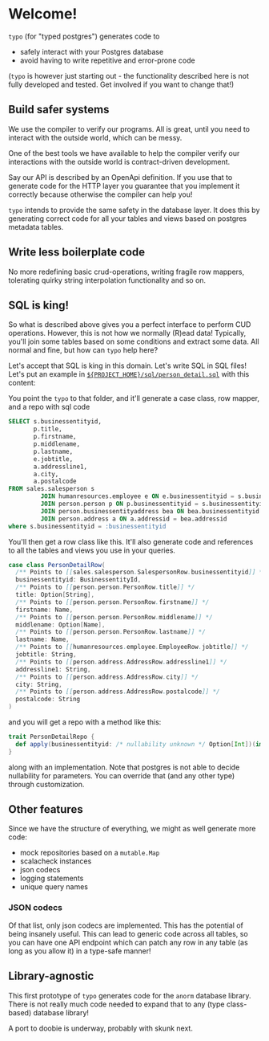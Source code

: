 # Welcome!

`typo` (for "typed postgres") generates code to 
- safely interact with your Postgres database
- avoid having to write repetitive and error-prone code

(`typo` is however just starting out - the functionality described here is not fully developed and tested. Get involved if you want to change that!)

## Build safer systems

We use the compiler to verify our programs. All is great, until you need to interact with the outside world, which can be messy.

One of the best tools we have available to help the compiler verify our interactions with the outside world is contract-driven development.

Say our API is described by an OpenApi definition.
If you use that to generate code for the HTTP layer you guarantee that you implement it correctly because otherwise the compiler can help you!

`typo` intends to provide the same safety in the database layer. 
It does this by generating correct code for all your tables and views based on postgres metadata tables.

## Write less boilerplate code

No more redefining basic crud-operations, writing fragile row mappers, tolerating quirky string interpolation functionality and so on.

## SQL is king!

So what is described above gives you a perfect interface to perform CUD operations. 
However, this is not how we normally (R)ead data!
Typically, you'll join some tables based on some conditions and extract some data. All normal and fine, but how can `typo` help here?

Let's accept that SQL is king in this domain. Let's write SQL in SQL files! 
Let's put an example in [`${PROJECT_HOME}/sql/person_detail.sql`](adventureworks_sql/person_detail.sql) with this content:

You point the `typo` to that folder, and it'll generate a case class, row mapper, and a repo with sql code

```sql
SELECT s.businessentityid,
       p.title,
       p.firstname,
       p.middlename,
       p.lastname,
       e.jobtitle,
       a.addressline1,
       a.city,
       a.postalcode
FROM sales.salesperson s
         JOIN humanresources.employee e ON e.businessentityid = s.businessentityid
         JOIN person.person p ON p.businessentityid = s.businessentityid
         JOIN person.businessentityaddress bea ON bea.businessentityid = s.businessentityid
         JOIN person.address a ON a.addressid = bea.addressid
where s.businessentityid = :businessentityid
```

You'll then get a row class like this. It'll also generate code and references to all the tables and views you use in your queries.

```scala
case class PersonDetailRow(
  /** Points to [[sales.salesperson.SalespersonRow.businessentityid]] */
  businessentityid: BusinessentityId,
  /** Points to [[person.person.PersonRow.title]] */
  title: Option[String],
  /** Points to [[person.person.PersonRow.firstname]] */
  firstname: Name,
  /** Points to [[person.person.PersonRow.middlename]] */
  middlename: Option[Name],
  /** Points to [[person.person.PersonRow.lastname]] */
  lastname: Name,
  /** Points to [[humanresources.employee.EmployeeRow.jobtitle]] */
  jobtitle: String,
  /** Points to [[person.address.AddressRow.addressline1]] */
  addressline1: String,
  /** Points to [[person.address.AddressRow.city]] */
  city: String,
  /** Points to [[person.address.AddressRow.postalcode]] */
  postalcode: String
)
```
and you will get a repo with a method like this:
```scala
trait PersonDetailRepo {
  def apply(businessentityid: /* nullability unknown */ Option[Int])(implicit c: Connection): List[PersonDetailRow]
}
```

along with an implementation. Note that postgres is not able to decide nullability for parameters. You can override that (and any other type) through customization.


## Other features

Since we have the structure of everything, we might as well generate more code:
- mock repositories based on a `mutable.Map`
- scalacheck instances
- json codecs
- logging statements
- unique query names

### JSON codecs
Of that list, only json codecs are implemented.
This has the potential of being insanely useful. This can lead to generic code across all tables, so you can have one API endpoint which can
patch any row in any table (as long as you allow it) in a type-safe manner!

## Library-agnostic

This first prototype of `typo` generates code for the `anorm` database library. 
There is not really much code needed to expand that to any (type class-based) database library!

A port to doobie is underway, probably with skunk next.
